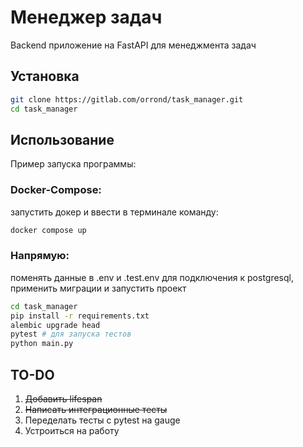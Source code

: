 # Менеджер задач

Backend приложение на FastAPI для менеджмента задач

## Установка

```bash
git clone https://gitlab.com/orrond/task_manager.git
cd task_manager
```

## Использование

Пример запуска программы:

### Docker-Compose: 

запустить докер и ввести в терминале команду:

```bash
docker compose up
```

### Напрямую: 
поменять данные в .env и .test.env для подключения к postgresql, применить миграции и запустить проект
```bash
cd task_manager
pip install -r requirements.txt
alembic upgrade head
pytest # для запуска тестов
python main.py
```

## TO-DO
1. ~~Добавить lifespan~~
2. ~~Написать интеграционные тесты~~
3. Переделать тесты с pytest на gauge
4. Устроиться на работу
